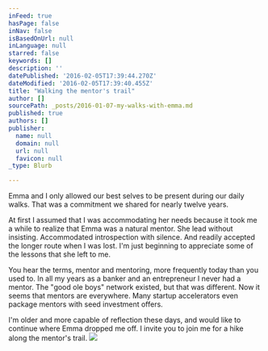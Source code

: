 ```yaml
---
inFeed: true
hasPage: false
inNav: false
isBasedOnUrl: null
inLanguage: null
starred: false
keywords: []
description: ''
datePublished: '2016-02-05T17:39:44.270Z'
dateModified: '2016-02-05T17:39:40.455Z'
title: "Walking the mentor's trail"
author: []
sourcePath: _posts/2016-01-07-my-walks-with-emma.md
published: true
authors: []
publisher:
  name: null
  domain: null
  url: null
  favicon: null
_type: Blurb

---
```

Emma and I only allowed our best selves to be present during our daily walks. That was a commitment we shared for nearly twelve years.

At first I assumed that I was accommodating her needs because it took me a while to realize that Emma was a natural mentor. She lead without insisting. Accommodated introspection with silence. And readily accepted the longer route when I was lost. I'm just beginning to appreciate some of the lessons that she left to me.

You hear the terms, mentor and mentoring, more frequently today than you used to. In all my years as a banker and an entrepreneur I never had a mentor. The "good ole boys" network existed, but that was different. Now it seems that mentors are everywhere. Many startup accelerators even package mentors with seed investment offers. 

I'm older and more capable of reflection these days, and would like to continue where Emma dropped me off. I invite you to join me for a hike along the mentor's trail. ![](https://the-grid-user-content.s3-us-west-2.amazonaws.com/428f8b49-cf93-48a8-b0ef-947ac4fb9a90.jpg)
